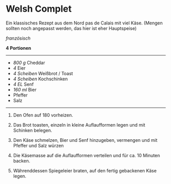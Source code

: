 # Welsh Complet

Ein klassisches Rezept aus dem Nord pas de Calais mit viel Käse. (Mengen sollten noch angepasst werden, das hier ist eher Hauptspeise)

*französisch*

**4 Portionen**

---

- *800 g* Cheddar
- *4* Eier
- *4 Scheiben* Weißbrot / Toast
- *4 Scheiben* Kochschinken
- *4 EL* Senf
- *160 ml* Bier 
- Pfeffer
- Salz

---

1. Den Ofen auf 180 vorheizen.

2. Das Brot toasten, einzeln in kleine Auflaufformen legen und mit Schinken belegen.

3. Den Käse schmelzen, Bier und Senf hinzugeben, vermengen und mit Pfeffer und Salz würzen

4. Die Käsemasse auf die Auflaufformen verteilen und für ca. 10 Minuten backen.

5. Währenddessen Spiegeleier braten, auf den fertig gebackenen Käse legen.

